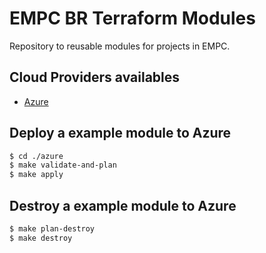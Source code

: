 # EMPC BR Terraform Modules
Repository to reusable modules for projects in EMPC. 

## Cloud Providers availables

- [Azure](./azure/)

## Deploy a example module to Azure

```bash
$ cd ./azure
$ make validate-and-plan
$ make apply
```

## Destroy a example module to Azure

```bash
$ make plan-destroy
$ make destroy
```